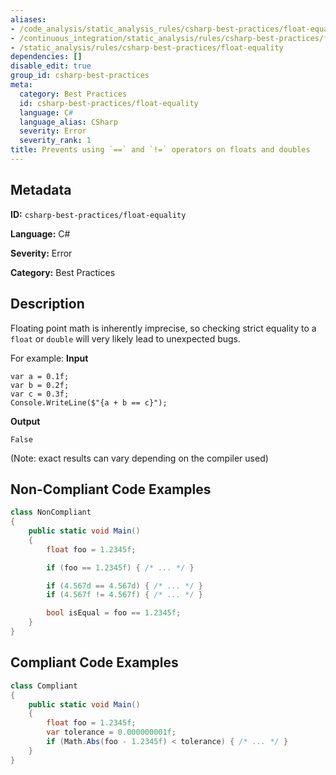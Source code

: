 ```yaml
---
aliases:
- /code_analysis/static_analysis_rules/csharp-best-practices/float-equality
- /continuous_integration/static_analysis/rules/csharp-best-practices/float-equality
- /static_analysis/rules/csharp-best-practices/float-equality
dependencies: []
disable_edit: true
group_id: csharp-best-practices
meta:
  category: Best Practices
  id: csharp-best-practices/float-equality
  language: C#
  language_alias: CSharp
  severity: Error
  severity_rank: 1
title: Prevents using `==` and `!=` operators on floats and doubles
---
```

<!--  SOURCED FROM https://github.com/DataDog/datadog-static-analyzer-rule-docs -->


## Metadata
**ID:** `csharp-best-practices/float-equality`

**Language:** C#

**Severity:** Error

**Category:** Best Practices

## Description
Floating point math is inherently imprecise, so checking strict equality to a `float` or `double` will very likely lead to unexpected bugs.

For example:
**Input**
```
var a = 0.1f;
var b = 0.2f;
var c = 0.3f;
Console.WriteLine($"{a + b == c}");
```
**Output**
```
False
```
(Note: exact results can vary depending on the compiler used)

## Non-Compliant Code Examples
```csharp
class NonCompliant
{
    public static void Main()
    {
        float foo = 1.2345f;

        if (foo == 1.2345f) { /* ... */ }

        if (4.567d == 4.567d) { /* ... */ }
        if (4.567f != 4.567f) { /* ... */ }

        bool isEqual = foo == 1.2345f;
    }
}
```

## Compliant Code Examples
```csharp
class Compliant
{
    public static void Main()
    {
        float foo = 1.2345f;
        var tolerance = 0.000000001f;
        if (Math.Abs(foo - 1.2345f) < tolerance) { /* ... */ }
    }
}
```
